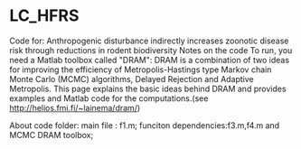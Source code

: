 # LC_HFRS
Code for: Anthropogenic disturbance indirectly increases zoonotic disease risk through reductions in rodent biodiversity Notes on the code To run, you need a Matlab toolbox called "DRAM": DRAM is a combination of two ideas for improving the efficiency of Metropolis-Hastings type Markov chain Monte Carlo (MCMC) algorithms, Delayed Rejection and Adaptive Metropolis. This page explains the basic ideas behind DRAM and provides examples and Matlab code for the computations.(see http://helios.fmi.fi/~lainema/dram/)

About code folder: main file : f1.m; funciton dependencies:f3.m,f4.m and MCMC DRAM toolbox;
